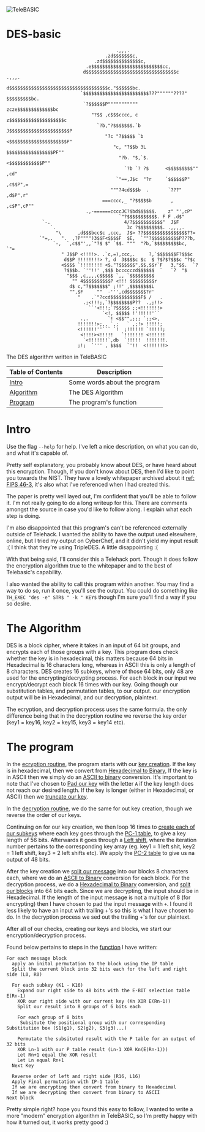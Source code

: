 ![TeleBASIC](https://raw.githubusercontent.com/telehack-foundation/.github/main/profile/svg/telebasic.svg)

# DES-basic
				                            .,,,.
				                        .zd$$$$$$$c,
				                    .zd$$$$$$$$$$$$$$c,
				                 .e$$$$$$$$$$$$$$$$$$$$$$$$$$cc,
				                d$$$$$$$$$$$$$$$$$$$$$$$$$$$$$$$$$c    .,,,.
				               d$$$$$$$$$$$$$$$$$$$$$$$$$$$$$$$$$$$$c."$$$$$$bc.
				               `$$$$$$$$$$$$$$$$$$$$$$$$???""""""????" $$$$$$$$$bc.
				                `?$$$$$$P"""""""""""              zcze$$$$$$$$$$$$$bc
				                   "?$$ ,c$$$cccc, c             z$$$$$$$$$$$$$$$$$$$$c
				                     `?b,"?$$$$$$$.`b           J$$$$$$$$$$$$$$$$$$$$$$P
				                        "?c "?$$$$$ `b         <$$$$$$$$$$$$$$$$$$$$$P"
				                           "c, "?$$b 3L        $$$$$$$$$$$$$$$$$PF""
				                             "?b. "$,`$.      <$$$$$$$$$$$$P""
				                               `?b `? ?$      <$$$$$$$$$""  ,cd"
				                            `"==,J$c  "?r     `$$$$$$P" ,c$$P",=
				                          """?4cd$$$b  .       `???"  ,d$P",r"
				                       ===cccc,_ "?$$$$$b       , ,c$P",cP""
				                 .,-======ccccJC?$bd$$$$$$.    z" "',cP"
				                             `"?$$$$$$$$$$$. F F .d$"
				 `-.                           4/?$$$$$$$$$$$"  J$F
				    `.                          3c ?$$$$$$$$$. .,,,,.
				      "\      ,d$$$bcc$c ,ccc,  J$> ??$$$$$$$$$$$$$$$$??=
				`"=,.   ".  ,?P"""")3$$F<$$$$F  $E,  `""?$$$$$$$$$$P???b,
				     `-,  `,c$$"',,`"?$ $" `$$. """  "?b,`$$$$$$$$$bc,  `"=
				        " J$$P <!!!!>. .`c,=),ccc,.     ?,`$$$$$$$F?$$$c
				         d$$P !!!!!!!!> ?, d  3$$$$c $c  $ ?$?$?$$$c "?$c
				        <$$$$ `!!!!!!!! <$."?$$$$$$",$$,$$r`F   3,"$$.  `?
				         ?$$$b. `''!!' ,$$$ bccccczd$$$$$$  `   `?  "$
				          "$$$ ,c,,,,c$$$$$ `,, `$$$$$$$$$
				            "" 4$$$$$$$$$$P <!!! $$$$$$$$$r
				           d$ c,"?$$$$$$$" ;!!' ,$$$$$$$$L
				           "",$F     ""  -''',cd$$$$$$$?r'
				              "    .`"?ccd$$$$$$$$$$$F$ /   .
				                .;<!!!;,`?$$$$$$$$P??  .,;!!>
				                  ``'<!!!;`?$$$$$ ;;<!!!!!!!>
				                       `<!, $$$$$ !'!!!!!'``
				               .,.       `! <$$"",;;; `;;<>,
				              !!!!!!!>;,, `,;   ` ,;!> !!!!!;
				              <!!!!!!''``` `!  ;!!!!!! `!!!!!;
				               <!!!!><!!!!!   `!!!!!!! <!!!!!!
				                `<!!!!!!!`,db  `!!!!!  !!!!!!!.
				              ;!;  `''' , $$$$  `'!!  <!!!!!!!>




The DES algorithm written in TeleBASIC


| Table of Contents | Description                 |
|-------------------|-----------------------------|
| [Intro](https://github.com/ihaveroot/DES-basic/edit/main/README.md#intro) | Some words about the program|
| [Algorithm](https://github.com/ihaveroot/DES-basic/edit/main/README.md#algorithm) | The DES Algorithm |
| [Program](https://github.com/ihaveroot/DES-basic/edit/main/README.md#the-program) | The program's function |




# Intro
   Use the flag `--help` for help. I've left a nice description, on what you can do, and what it's capable of.
   
   Pretty self explanatory, you probably know about DES, or have heard about this encryption.
   Though, If you don't know about DES, then I'd like to point you towards the NIST. They have a lovely whitepaper archived about it [ref: FIPS 46-3](https://csrc.nist.gov/csrc/media/publications/fips/46/3/archive/1999-10-25/documents/fips46-3.pdf "FIPS 46-3 DES Algorithm pdf"), it's also what I've referenced when I had created this.
   
   The paper is pretty well layed out, I'm confident that you'll be able to follow it. I'm not really going to do a long writeup for this. There are comments amongst the source in case you'd like to follow along. I explain what each step is doing.
   
   I'm also disappointed that this program's can't be referenced externally outside of Telehack. I wanted the ability to have the output used elsewhere, online, but I tried my output on CyberChef, and it didn't yield my input result :( I think that they're using TripleDES. A little disappointing :(
   
   With that being said, I'll consider this a Telehack port. Though it does follow the encryption algorithm true to the whitepaper and to the best of Telebasic's capability.
   
   I also wanted the ability to call this program within another. You may find a way to do so, run it once, you'll see the output. You could do something like `TH_EXEC "des -e" STR$ " -k " KEY$` though I'm sure you'll find a way if you so desire.
   

# The Algorithm
DES is a block cipher, where it takes in an input of 64 bit groups, and encrypts each of those groups with a key. This program does check whether the key is in hexadecimal, this matters because 64 bits in Hexadecimal is 16 characters long, whereas in ASCII this is only a length of 8 characters. DES creates 16 subkeys, where of those 64 bits, only 48 are used for the encrypting/decrypting process. For each block in our input we encrypt/decrypt each block 16 times with our key. Going though our substitution tables, and permutation tables, to our output. our encryption output will be in Hexadecimal, and our decryption, plaintext.

The ecryption, and decryption process uses the same formula. the only difference being that in the decryption routine we reverse the key order (key1 = key16, key2 = key15, key3 = key14 etc).


# The program

In the [ecryption routine](https://github.com/ihaveroot/DES-basic/blob/d34a7659cfe4d424369c0e0a24ee8c5e2d08e0eb/src/des.bas#L214), the program starts with our [key creation](https://github.com/ihaveroot/DES-basic/blob/d34a7659cfe4d424369c0e0a24ee8c5e2d08e0eb/src/des.bas#L137). If the key is in hexadecimal, then we convert from [Hexadecimal to Binary](https://github.com/ihaveroot/DES-basic/blob/d34a7659cfe4d424369c0e0a24ee8c5e2d08e0eb/src/des.bas#L161), If the key is in ASCII then we simply do an [ASCII to binary](https://github.com/ihaveroot/DES-basic/blob/d34a7659cfe4d424369c0e0a24ee8c5e2d08e0eb/src/des.bas#L176) conversion. It's important to note that I've chosen to [Pad our key](https://github.com/ihaveroot/DES-basic/blob/d34a7659cfe4d424369c0e0a24ee8c5e2d08e0eb/src/des.bas#L155) with the letter `A` if the key length does not reach our desired length. If the key is longer (either in Hexadecimal, or ASCII) then we [truncate our key](https://github.com/ihaveroot/DES-basic/blob/d34a7659cfe4d424369c0e0a24ee8c5e2d08e0eb/src/des.bas#L158).

In the [decryption routine](https://github.com/ihaveroot/DES-basic/blob/d34a7659cfe4d424369c0e0a24ee8c5e2d08e0eb/src/des.bas#L415), we do the same for out key creation, though we reverse the order of our keys.

Continuing on for our key creation, we then loop 16 times to [create each of our subkeys](https://github.com/ihaveroot/DES-basic/blob/d34a7659cfe4d424369c0e0a24ee8c5e2d08e0eb/src/des.bas#L181) where each key goes through the [PC-1 table](https://github.com/ihaveroot/DES-basic/blob/d34a7659cfe4d424369c0e0a24ee8c5e2d08e0eb/src/des.bas#L13), to give a key length of 56 bits. Afterwards it goes through a [Left shift](https://github.com/ihaveroot/DES-basic/blob/d34a7659cfe4d424369c0e0a24ee8c5e2d08e0eb/src/des.bas#L14), where the iteration number pertains to the corresponding key array (eg. key1 = 1 left shit, key2 = 1 left shift, key3 = 2 left shifts etc). We apply the [PC-2 table](https://github.com/ihaveroot/DES-basic/blob/d34a7659cfe4d424369c0e0a24ee8c5e2d08e0eb/src/des.bas#L15) to give us na output of 48 bits.

After the key creation we [split our message](https://github.com/ihaveroot/DES-basic/blob/d34a7659cfe4d424369c0e0a24ee8c5e2d08e0eb/src/des.bas#L226) into our blocks 8 characters each, where we do an [ASCII to Binary](https://github.com/ihaveroot/DES-basic/blob/d34a7659cfe4d424369c0e0a24ee8c5e2d08e0eb/src/des.bas#L240) conversion for each block. For the decryption process, we do a [Hexadecimal to Binary](https://github.com/ihaveroot/DES-basic/blob/d34a7659cfe4d424369c0e0a24ee8c5e2d08e0eb/src/des.bas#L450) conversion, and [split our blocks](https://github.com/ihaveroot/DES-basic/blob/d34a7659cfe4d424369c0e0a24ee8c5e2d08e0eb/src/des.bas#L441) into 64 bits each. Since we are decrypting, the input should be in Hexadecimal. If the length of the input message is not a multiple of 8 (for encrypting) then I have chosen to pad the input message with `+`. I found it less likely to have an input with trailing +'s so this is what I have chosen to do. In the decryption process we sed out the trailing +'s for our plaintext.

After all of our checks, creating our keys and blocks, we start our encryption/decryption process. 

Found below pertains to steps in the [function](https://github.com/ihaveroot/DES-basic/blob/d34a7659cfe4d424369c0e0a24ee8c5e2d08e0eb/src/des.bas#L247) I have written:
```
For each message block
  apply an inital permutation to the block using the IP table
  Split the current block into 32 bits each for the left and right side (L0, R0)
  
  For each subkey (K1 - K16)
    Expand our right side to 48 bits with the E-BIT selection table E(Rn-1)
    XOR our right side with our current key (Kn XOR E(Rn-1))
    Split our result into 8 groups of 6 bits each
    
    For each group of 8 bits
     Subsitute the positional group with our corresponding Substitution box (S1(g1), S2(g2), S3(g3)...)

    Permutate the subsituted result with the P table for an output of 32 bits
    XOR Ln-1 with our P table result (Ln-1 XOR Kn(E(Rn-1)))
    Let Rn+1 equal the XOR result
    Let Ln equal Rn+1
  Next Key
  
  Reverse order of left and right side (R16, L16)
  Apply Final permutation with IP-1 table
  If we are encrypting then convert from binary to Hexadecimal
  If we are decrypting then convert from binary to ASCII
Next block
```

Pretty simple right? hope you found this easy to follow, I wanted to write a more "modern" encryption algorithm in TeleBASIC, so I'm pretty happy with how it turned out, it works pretty good :)
    
  
    
